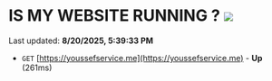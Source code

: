 # IS MY WEBSITE RUNNING ? [![](https://img.shields.io/static/v1?label=Sponsor&message=%E2%9D%A4&logo=GitHub&color=%23fe8e86)](https://github.com/sponsors/Youssef-Lehmam)

Last updated: **8/20/2025, 5:39:33 PM**

- `GET` [https://youssefservice.me](https://youssefservice.me) - **Up** (261ms)
